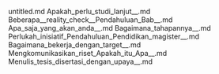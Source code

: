 untitled.md
Apakah_perlu_studi_lanjut__.md
Beberapa__reality_check__Pendahuluan_Bab__.md
Apa_saja_yang_akan_anda__.md
Bagaimana_tahapannya__.md
Perlukah_inisiatif_Pendahuluan_Pendidikan_magister__.md
Bagaimana_bekerja_dengan_target__.md
Mengkomunikasikan_riset_Apakah_itu_Apa__.md
Menulis_tesis_disertasi_dengan_upaya__.md
